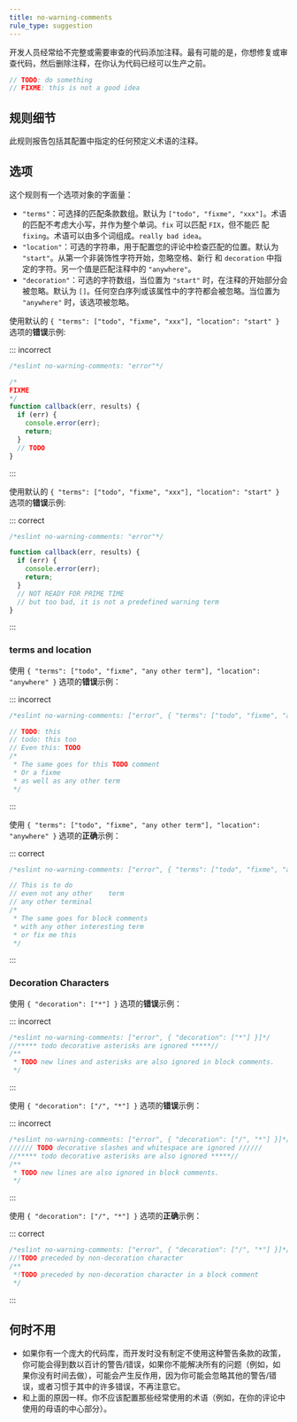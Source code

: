 ```yaml
---
title: no-warning-comments
rule_type: suggestion
---
```


开发人员经常给不完整或需要审查的代码添加注释。最有可能的是，你想修复或审查代码，然后删除注释，在你认为代码已经可以生产之前。

```js
// TODO: do something
// FIXME: this is not a good idea
```

## 规则细节

此规则报告包括其配置中指定的任何预定义术语的注释。

## 选项

这个规则有一个选项对象的字面量：

* `"terms"`：可选择的匹配条款数组。默认为 `["todo", "fixme", "xxx"]`。术语的匹配不考虑大小写，并作为整个单词。`fix` 可以匹配 `FIX`，但不能匹 配`fixing`。术语可以由多个词组成。`really bad idea`。
* `"location"`：可选的字符串，用于配置您的评论中检查匹配的位置。默认为 `"start"`。从第一个非装饰性字符开始，忽略空格、新行 和 `decoration` 中指定的字符。另一个值是匹配注释中的 `"anywhere"`。
* `"decoration"`：可选的字符数组，当位置为 `"start"` 时，在注释的开始部分会被忽略。默认为 `[]`。任何空白序列或该属性中的字符都会被忽略。当位置为 `"anywhere"` 时，该选项被忽略。

使用默认的 `{ "terms": ["todo", "fixme", "xxx"], "location": "start" }` 选项的**错误**示例:

::: incorrect

```js
/*eslint no-warning-comments: "error"*/

/*
FIXME
*/
function callback(err, results) {
  if (err) {
    console.error(err);
    return;
  }
  // TODO
}
```

:::

使用默认的 `{ "terms": ["todo", "fixme", "xxx"], "location": "start" }` 选项的**错误**示例:

::: correct

```js
/*eslint no-warning-comments: "error"*/

function callback(err, results) {
  if (err) {
    console.error(err);
    return;
  }
  // NOT READY FOR PRIME TIME
  // but too bad, it is not a predefined warning term
}
```

:::

### terms and location

使用 `{ "terms": ["todo", "fixme", "any other term"], "location": "anywhere" }` 选项的**错误**示例：

::: incorrect

```js
/*eslint no-warning-comments: ["error", { "terms": ["todo", "fixme", "any other term"], "location": "anywhere" }]*/

// TODO: this
// todo: this too
// Even this: TODO
/*
 * The same goes for this TODO comment
 * Or a fixme
 * as well as any other term
 */
```

:::

使用 `{ "terms": ["todo", "fixme", "any other term"], "location": "anywhere" }` 选项的**正确**示例：

::: correct

```js
/*eslint no-warning-comments: ["error", { "terms": ["todo", "fixme", "any other term"], "location": "anywhere" }]*/

// This is to do
// even not any other    term
// any other terminal
/*
 * The same goes for block comments
 * with any other interesting term
 * or fix me this
 */
```

:::

### Decoration Characters

使用 `{ "decoration": ["*"] }` 选项的**错误**示例：

::: incorrect

```js
/*eslint no-warning-comments: ["error", { "decoration": ["*"] }]*/
//***** todo decorative asterisks are ignored *****//
/**
 * TODO new lines and asterisks are also ignored in block comments.
 */
```

:::

使用 `{ "decoration": ["/", "*"] }` 选项的**错误**示例：

::: incorrect

```js
/*eslint no-warning-comments: ["error", { "decoration": ["/", "*"] }]*/
////// TODO decorative slashes and whitespace are ignored //////
//***** todo decorative asterisks are also ignored *****//
/**
 * TODO new lines are also ignored in block comments.
 */
```

:::

使用 `{ "decoration": ["/", "*"] }` 选项的**正确**示例：

::: correct

```js
/*eslint no-warning-comments: ["error", { "decoration": ["/", "*"] }]*/
//!TODO preceded by non-decoration character
/**
 *!TODO preceded by non-decoration character in a block comment
 */
```

:::

## 何时不用

* 如果你有一个庞大的代码库，而开发时没有制定不使用这种警告条款的政策，你可能会得到数以百计的警告/错误，如果你不能解决所有的问题（例如，如果你没有时间去做），可能会产生反作用，因为你可能会忽略其他的警告/错误，或者习惯于其中的许多错误，不再注意它。
* 和上面的原因一样。你不应该配置那些经常使用的术语（例如，在你的评论中使用的母语的中心部分）。
